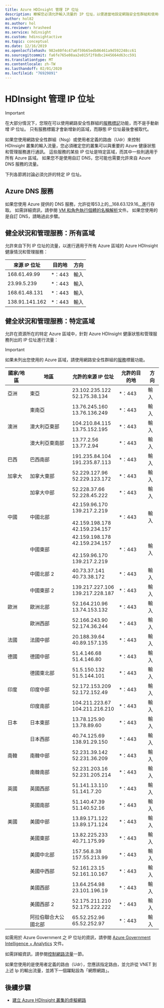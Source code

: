 ```yaml
---
title: Azure HDInsight 管理 IP 位址
description: 瞭解您必須允許輸入流量的 IP 位址，以便適當地設定網路安全性群組和使用者定義的路由，以使用 Azure HDInsight 的虛擬網路。
author: hol82
ms.author: hol
ms.reviewer: hrasheed
ms.service: hdinsight
ms.custom: hdinsightactive
ms.topic: conceptual
ms.date: 12/16/2019
ms.openlocfilehash: 982e80f4c47a6f59b65edb06461a9d592248cc61
ms.sourcegitcommit: fa6fe765e08aa2e015f2f8dbc2445664d63cc591
ms.translationtype: MT
ms.contentlocale: zh-TW
ms.lasthandoff: 02/01/2020
ms.locfileid: "76929891"
---
```

# <a name="hdinsight-management-ip-addresses"></a>HDInsight 管理 IP 位址

> [!Important]
> 在大部分情況下，您現在可以使用網路安全性群組的[服務標記](hdinsight-service-tags.md)功能，而不是手動新增 IP 位址。 只有服務標籤才會新增新的區域，而靜態 IP 位址最後會被取代。

如果您使用網路安全性群組（Nsg）或使用者定義的路由（Udr）來控制 HDInsight 叢集的輸入流量，您必須確定您的叢集可以與重要的 Azure 健康狀態和管理服務進行通訊。  這些服務的某些 IP 位址是特定區域，而其中一些則適用于所有 Azure 區域。 如果您不是使用自訂 DNS，您可能也需要允許來自 Azure DNS 服務的流量。

下列各節將討論必須允許的特定 IP 位址。

## <a name="azure-dns-service"></a>Azure DNS 服務

如果您使用 Azure 提供的 DNS 服務，允許從埠53上的__168.63.129.16__進行存取。 如需詳細資訊，請參閱 [VM 和角色執行個體的名稱解析](../virtual-network/virtual-networks-name-resolution-for-vms-and-role-instances.md)文件。 如果您使用的是自訂 DNS，請略過此步驟。

## <a name="health-and-management-services-all-regions"></a>健全狀況和管理服務：所有區域

允許來自下列 IP 位址的流量，以進行適用于所有 Azure 區域的 Azure HDInsight 健康情況和管理服務：

| 來源 IP 位址 | 目的地  | 方向 |
| ---- | ----- | ----- |
| 168.61.49.99 | \*：443 | 輸入 |
| 23.99.5.239 | \*：443 | 輸入 |
| 168.61.48.131 | \*：443 | 輸入 |
| 138.91.141.162 | \*：443 | 輸入 |

## <a name="health-and-management-services-specific-regions"></a>健全狀況和管理服務：特定區域

允許在資源所在的特定 Azure 區域中，針對 Azure HDInsight 健康狀態和管理服務列出的 IP 位址進行流量：

> [!IMPORTANT]  
> 如果未列出您使用的 Azure 區域，請使用網路安全性群組的[服務](hdinsight-service-tags.md)標籤功能。

| 國家/地區 | 地區 | 允許的來源 IP 位址 | 允許的目的地 | 方向 |
| ---- | ---- | ---- | ---- | ----- |
| 亞洲 | 東亞 | 23.102.235.122</br>52.175.38.134 | \*：443 | 輸入 |
| &nbsp; | 東南亞 | 13.76.245.160</br>13.76.136.249 | \*：443 | 輸入 |
| 澳洲 | 澳大利亞東部 | 104.210.84.115</br>13.75.152.195 | \*：443 | 輸入 |
| &nbsp; | 澳大利亞東南部 | 13.77.2.56</br>13.77.2.94 | \*：443 | 輸入 |
| 巴西 | 巴西南部 | 191.235.84.104</br>191.235.87.113 | \*：443 | 輸入 |
| 加拿大 | 加拿大東部 | 52.229.127.96</br>52.229.123.172 | \*：443 | 輸入 |
| &nbsp; | 加拿大中部 | 52.228.37.66</br>52.228.45.222 |\*：443 | 輸入 |
| 中國 | 中國北部 | 42.159.96.170</br>139.217.2.219</br></br>42.159.198.178</br>42.159.234.157 | \*：443 | 輸入 |
| &nbsp; | 中國東部 | 42.159.198.178</br>42.159.234.157</br></br>42.159.96.170</br>139.217.2.219 | \*：443 | 輸入 |
| &nbsp; | 中國北部 2 | 40.73.37.141</br>40.73.38.172 | \*：443 | 輸入 |
| &nbsp; | 中國東部 2 | 139.217.227.106</br>139.217.228.187 | \*：443 | 輸入 |
| 歐洲 | 歐洲北部 | 52.164.210.96</br>13.74.153.132 | \*：443 | 輸入 |
| &nbsp; | 歐洲西部| 52.166.243.90</br>52.174.36.244 | \*：443 | 輸入 |
| 法國 | 法國中部| 20.188.39.64</br>40.89.157.135 | \*：443 | 輸入 |
| 德國 | 德國中部 | 51.4.146.68</br>51.4.146.80 | \*：443 | 輸入 |
| &nbsp; | 德國東北部 | 51.5.150.132</br>51.5.144.101 | \*：443 | 輸入 |
| 印度 | 印度中部 | 52.172.153.209</br>52.172.152.49 | \*：443 | 輸入 |
| &nbsp; | 印度南部 | 104.211.223.67<br/>104.211.216.210 | \*：443 | 輸入 |
| 日本 | 日本東部 | 13.78.125.90</br>13.78.89.60 | \*：443 | 輸入 |
| &nbsp; | 日本西部 | 40.74.125.69</br>138.91.29.150 | \*：443 | 輸入 |
| 南韓 | 南韓中部 | 52.231.39.142</br>52.231.36.209 | \*：443 | 輸入 |
| &nbsp; | 南韓南部 | 52.231.203.16</br>52.231.205.214 | \*：443 | 輸入
| 英國 | 英國西部 | 51.141.13.110</br>51.141.7.20 | \*：443 | 輸入 |
| &nbsp; | 英國南部 | 51.140.47.39</br>51.140.52.16 | \*：443 | 輸入 |
| 美國 | 美國中部 | 13.89.171.122</br>13.89.171.124 | \*：443 | 輸入 |
| &nbsp; | 美國東部 | 13.82.225.233</br>40.71.175.99 | \*：443 | 輸入 |
| &nbsp; | 美國中北部 | 157.56.8.38</br>157.55.213.99 | \*：443 | 輸入 |
| &nbsp; | 美國中西部 | 52.161.23.15</br>52.161.10.167 | \*：443 | 輸入 |
| &nbsp; | 美國西部 | 13.64.254.98</br>23.101.196.19 | \*：443 | 輸入 |
| &nbsp; | 美國西部 2 | 52.175.211.210</br>52.175.222.222 | \*：443 | 輸入 |
| &nbsp; | 阿拉伯聯合大公國北部 | 65.52.252.96</br>65.52.252.97 | \*：443 | 輸入 |

如需用於 Azure Government 之 IP 位址的資訊，請參閱 [Azure Government Intelligence + Analytics](https://docs.microsoft.com/azure/azure-government/documentation-government-services-intelligenceandanalytics) 文件。

如需詳細資訊，請參閱[控制網路流量](hdinsight-plan-virtual-network-deployment.md#networktraffic)一節。

如果您使用的是使用者定義的路由（Udr），您應該指定路由，並允許從 VNET 到上述 Ip 的輸出流量，並將下一個躍點設為「網際網路」。

## <a name="next-steps"></a>後續步驟

* [建立 Azure HDInsight 叢集的虛擬網路](hdinsight-create-virtual-network.md)
